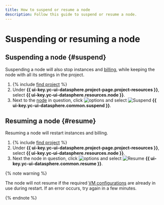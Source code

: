 ```yaml
---
title: How to suspend or resume a node
description: Follow this guide to suspend or resume a node.
---
```


# Suspending or resuming a node

## Suspending a node {#suspend}

Suspending a node will also stop instances and [billing](../../pricing.md#node), while keeping the node with all its settings in the project.

1. {% include [find project](../../../_includes/datasphere/ui-find-project.md) %}
1. Under **{{ ui-key.yc-ui-datasphere.project-page.project-resources }}**, select **{{ ui-key.yc-ui-datasphere.resources.node }}**.
1. Next to the [node](../../concepts/deploy/index.md#node) in question, click ![options](../../../_assets/console-icons/ellipsis.svg) and select ![Suspend](../../../_assets/console-icons/circle-pause.svg) **{{ ui-key.yc-ui-datasphere.common.suspend }}**.

## Resuming a node {#resume}

Resuming a node will restart instances and billing.

1. {% include [find project](../../../_includes/datasphere/ui-find-project.md) %}
1. Under **{{ ui-key.yc-ui-datasphere.project-page.project-resources }}**, select **{{ ui-key.yc-ui-datasphere.resources.node }}**.
1. Next the node in question, click ![options](../../../_assets/console-icons/ellipsis.svg) and select ![Resume](../../../_assets/console-icons/circle-play.svg) **{{ ui-key.yc-ui-datasphere.common.resume }}**.

{% note warning %}

The node will not resume if the required [VM configurations](../../concepts/configurations.md) are already in use during restart. If an error occurs, try again in a few minutes.

{% endnote %}
